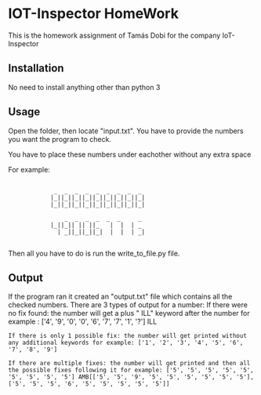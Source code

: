 # IOT-Inspector HomeWork

This is the homework assignment of Tamás Dobi for the company IoT-Inspector

## Installation
No need to install anything other than python 3

## Usage
Open the folder, then locate "input.txt". You have to provide the numbers you want the program to check.

You have to place these numbers under eachother without any extra space

For example: 
```

             _  _  _  _  _  _  _  _  _ 
            |_||_||_||_||_||_||_||_||_|
            |_||_||_||_||_||_||_||_||_|
                           
                _  _  _  _  _  _     _ 
            |_||_|| || ||_   |  |  | _ 
              | _||_||_||_|  |  |  | _|
                                    
```

Then all you have to do is run the write_to_file.py file.

## Output
If the program ran it created an "output.txt" file which contains all the checked numbers.
There are 3 types of output for a number:
    If there were no fix found: the number will get a plus " ILL" keyword after the number for example : ['4', '9', '0', '0', '6', '7', '7', '1', '?'] ILL

    If there is only 1 possible fix: the number will get printed without any additional keywords for example: ['1', '2', '3', '4', '5', '6', '7', '8', '9']

    If there are multiple fixes: the number will get printed and then all the possible fixes following it for example: ['5', '5', '5', '5', '5', '5', '5', '5', '5'] AMB[['5', '5', '9', '5', '5', '5', '5', '5', '5'], ['5', '5', '5', '6', '5', '5', '5', '5', '5']]

